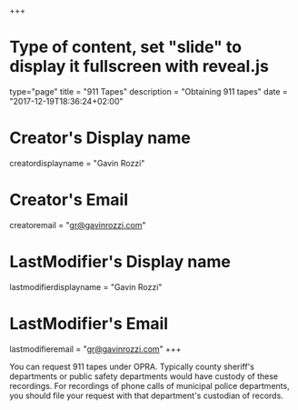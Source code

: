 +++
# Type of content, set "slide" to display it fullscreen with reveal.js
type="page"
title = "911 Tapes"
description = "Obtaining 911 tapes"
date = "2017-12-19T18:36:24+02:00"
# Creator's Display name
creatordisplayname = "Gavin Rozzi"
# Creator's Email
creatoremail = "gr@gavinrozzi.com"
# LastModifier's Display name
lastmodifierdisplayname = "Gavin Rozzi"
# LastModifier's Email
lastmodifieremail = "gr@gavinrozzi.com"
+++

You can request 911 tapes under OPRA. Typically county sheriff's departments or public safety departments would have custody of these recordings. For recordings of phone calls of municipal police departments, you should file your request with that department's custodian of records.
